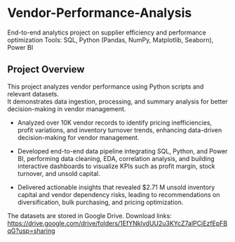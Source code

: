 # Vendor-Performance-Analysis
End-to-end analytics project on supplier efficiency and performance optimization
Tools: SQL, Python (Pandas, NumPy, Matplotlib, Seaborn), Power BI


## Project Overview
This project analyzes vendor performance using Python scripts and relevant datasets.  
It demonstrates data ingestion, processing, and summary analysis for better decision-making in vendor management.

* Analyzed over 10K vendor records to identify pricing inefficiencies, profit variations, and inventory turnover trends, enhancing data-driven decision-making for vendor management.

* Developed end-to-end data pipeline integrating SQL, Python, and Power BI, performing data cleaning, EDA, correlation analysis, and building interactive dashboards to visualize KPIs such as profit margin, stock turnover, and unsold capital.

* Delivered actionable insights that revealed $2.71 M unsold inventory capital and vendor dependency risks, leading to recommendations on diversification, bulk purchasing, and pricing optimization.


The datasets are stored in Google Drive. 
Download links:  
https://drive.google.com/drive/folders/1EfYNklvdUU2u3KYcZ7alPCiEzfEpFBqG?usp=sharing



